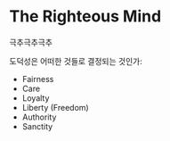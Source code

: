 # The Righteous Mind

극추극추극추

도덕성은 어떠한 것들로 결정되는 것인가:
* Fairness
* Care
* Loyalty
* Liberty (Freedom)
* Authority
* Sanctity